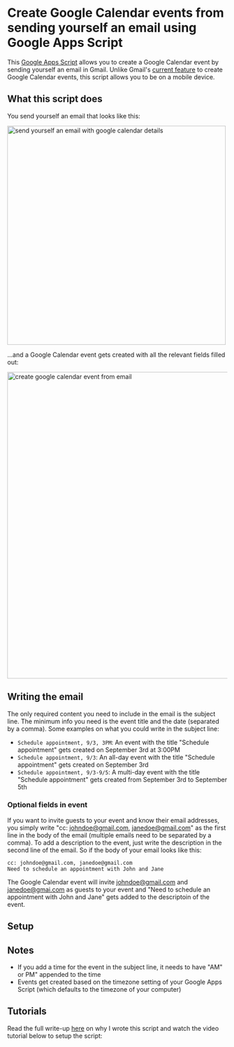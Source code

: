 # Create Google Calendar events from sending yourself an email using Google Apps Script
This [Google Apps Script](https://github.com/al-codaio/events-from-gmail/blob/main/create_gcal_events_from_gmail.js) allows you to create a Google Calendar event by sending yourself an email in Gmail. Unlike Gmail's [current feature](https://support.google.com/a/users/answer/9308677?hl=en) to create Google Calendar events, this script allows you to be on a mobile device.

## What this script does
You send yourself an email that looks like this:

<img src="https://p-ZmF7dQ.b0.n0.cdn.getcloudapp.com/items/6quYvLG8/434c5fbe-7f8c-48c0-9d2a-44279740c055.jpg?v=c70b5fc03f9b56a2a20d596e31b6d395" alt="send yourself an email with google calendar details" width="500"/>

...and a Google Calendar event gets created with all the relevant fields filled out:

<img src="https://p-ZmF7dQ.b0.n0.cdn.getcloudapp.com/items/KouJ7e9P/cec04cf3-a71f-48ef-9a0d-5d2267698540.jpg?v=ec03c345de716c37a60dc594b2caaf62" alt="create google calendar event from email" width="700"/>

## Writing the email
The only required content you need to include in the email is the subject line. The minimum info you need is the event title and the date (separated by a comma). Some examples on what you could write in the subject line:
- `Schedule appointment, 9/3, 3PM`: An event with the title "Schedule appointment" gets created on September 3rd at 3:00PM
- `Schedule appointment, 9/3`: An all-day event with the title "Schedule appointment" gets created on September 3rd
- `Schedule appointment, 9/3-9/5`: A multi-day event with the title "Schedule appointment" gets created from September 3rd to September 5th

### Optional fields in event
If you want to invite guests to your event and know their email addresses, you simply write "cc: johndoe@gmail.com, janedoe@gmail.com" as the first line in the body of the email (multiple emails need to be separated by a comma). To add a description to the event, just write the description in the second line of the email. So if the body of your email looks like this:

```
cc: johndoe@gmail.com, janedoe@gmail.com
Need to schedule an appointment with John and Jane
```

The Google Calendar event will invite johndoe@gmail.com and janedoe@gmai.com as guests to your event and "Need to schedule an appointment with John and Jane" gets added to the descriptoin of the event.

## Setup 

## Notes
- If you add a time for the event in the subject line, it needs to have "AM" or PM" appended to the time
- Events get created based on the timezone setting of your Google Apps Script (which defaults to the timezone of your computer)

## Tutorials
Read the full write-up [here](http://www.tbd.com) on why I wrote this script and watch the video tutorial below to setup the script:
